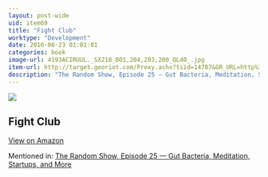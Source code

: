```yaml
---
layout: post-wide
uid: item69
title: "Fight Club"
worktype: "Development"
date: 2016-06-23 01:01:01
categories: book
image-url: 4193ACIRUUL._SX218_BO1,204,203,200_QL40_.jpg
item-url: http://target.georiot.com/Proxy.ashx?tsid=14707&GR_URL=http%3A%2F%2Fwww.amazon.com%2FFight-Club-The-Original-Screenplay%2Fdp%2FB004I8ZN9S%2F
description: "The Random Show, Episode 25 — Gut Bacteria, Meditation, Startups, and More"
---
```

<a href="http://target.georiot.com/Proxy.ashx?tsid=14707&GR_URL=http%3A%2F%2Fwww.amazon.com%2FFight-Club-The-Original-Screenplay%2Fdp%2FB004I8ZN9S%2F" target="blank"><img src="../../../../img/thumbs/4193ACIRUUL._SX218_BO1,204,203,200_QL40_.jpg" class="prod-img"></a>
<h2>Fight Club</h2>
<p><a class="btn btn-primary" href="http://target.georiot.com/Proxy.ashx?tsid=14707&GR_URL=http%3A%2F%2Fwww.amazon.com%2FFight-Club-The-Original-Screenplay%2Fdp%2FB004I8ZN9S%2F" target="blank">View on Amazon</a><p>
<p>Mentioned in: <a href="http://fourhourworkweek.com/2014/08/22/the-random-show-episode-25-gut-bacteria-meditation-startups-and-more/" target="blank">The Random Show, Episode 25 — Gut Bacteria, Meditation, Startups, and More</a></p>
